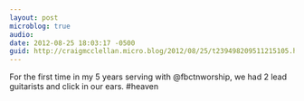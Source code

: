 ```yaml
---
layout: post
microblog: true
audio: 
date: 2012-08-25 18:03:17 -0500
guid: http://craigmcclellan.micro.blog/2012/08/25/t239498209511215105.html
---
```

For the first time in my 5 years serving with @fbctnworship, we had 2 lead guitarists and click in our ears. #heaven
